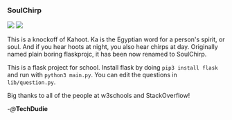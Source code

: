 ### SoulChirp

![](https://tokei.rs/b1/github/TechDudie/SoulChirp)
![](https://github.com/TechDudie/SoulChirp/actions/workflows/codeql-analysis.yml/badge.svg)

This is a knockoff of Kahoot. Ka is the Egyptian word for a person's spirit, or soul. And if you hear hoots at night, you also hear chirps at day. Originally named plain boring flaskprojc, it has been now renamed to SoulChirp.

This is a flask project for school. Install flask by doing `pip3 install flask` and run with `python3 main.py`. You can edit the questions in `lib/question.py`.

Big thanks to all of the people at w3schools and StackOverflow!

-*@*__TechDudie__
